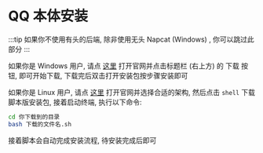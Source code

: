 # QQ 本体安装

:::tip
如果你不使用有头的后端, 除非使用无头 Napcat (Windows) , 你可以跳过此部分
:::

如果你是 Windows 用户, 请点 [这里](https://im.qq.com/pcqq/index.shtml) 打开官网并点击标题栏 (右上方) 的 下载 按钮, 即可开始下载, 下载完后双击打开安装包按步骤安装即可

如果你是 Linux 用户, 请点 [这里](https://im.qq.com/linuxqq/download.html) 打开官网并选择合适的架构, 然后点击 `shell` 下载脚本版安装包, 接着启动终端, 执行以下命令:
```bash
cd 你下载到的目录
bash 下载的文件名.sh
```
接着脚本会自动完成安装流程, 待安装完成后即可